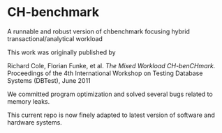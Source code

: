 # CH-benchmark
A runnable and robust version of chbenchmark focusing hybrid transactional/analytical workload

This work was originally published by

Richard Cole, Florian Funke, et al.
*The Mixed Workload CH-benCHmark.*
Proceedings of the 4th International Workshop on Testing Database Systems (DBTest), June 2011

We committed program optimization and solved several bugs related to memory leaks.

This current repo is now finely adapted to latest version of software and hardware systems.
